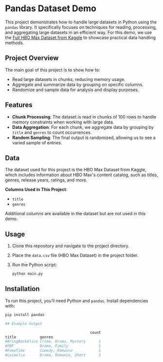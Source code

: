 # Pandas Dataset Demo

This project demonstrates how to handle large datasets in Python using the `pandas` library. It specifically focuses on techniques for reading, processing, and aggregating large datasets in an efficient way. For this demo, we use the [Full HBO Max Dataset from Kaggle](https://www.kaggle.com/datasets) to showcase practical data handling methods.

## Project Overview

The main goal of this project is to show how to:
- Read large datasets in chunks, reducing memory usage.
- Aggregate and summarize data by grouping on specific columns.
- Randomize and sample data for analysis and display purposes.

## Features

- **Chunk Processing**: The dataset is read in chunks of 100 rows to handle memory constraints when working with large data.
- **Data Aggregation**: For each chunk, we aggregate data by grouping by `title` and `genres` to count occurrences.
- **Random Sampling**: The final output is randomized, allowing us to see a varied sample of entries.

## Data

The dataset used for this project is the HBO Max Dataset from Kaggle, which includes information about HBO Max's content catalog, such as titles, genres, release years, ratings, and more.

**Columns Used in This Project**:
- `title`
- `genres`

Additional columns are available in the dataset but are not used in this demo.

## Usage

1. Clone this repository and navigate to the project directory.
2. Place the `data.csv` file (HBO Max Dataset) in the project folder.
3. Run the Python script:

   ```bash
   python main.py

## Installation

To run this project, you’ll need Python and `pandas`. Install dependencies with:

```bash
pip install pandas

## Example Output

                                       count
title           genres
#BringBackAlice Crime, Drama, Mystery      1
#FBF            Drama, Family              1
#FameTime       Comedy, Romance            1
#Luimelia       Drama, Romance, Short      1

